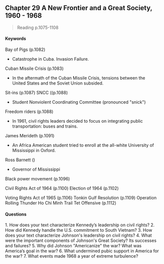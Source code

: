 ## Chapter 29 A New Frontier and a Great Society, 1960 - 1968

>Reading
p.1075-1108

#### Keywords
Bay of Pigs (p.1082)
+ Catastrophe in Cuba. Invasion Failure.

Cuban Missile Crisis (p.1083)
+ In the aftermath of the Cuban Missile Crisis, tensions between the United States and the Soviet Union subsided.

Sit-ins (p.1087)
SNCC ((p.1088)
+ Student Nonviolent Coordinating Committee (pronounced "snick")

Freedom riders (p.1088)
+ In 1961, civil rights leaders decided to focus on integrating public transportation: buses and trains.

James Merideth (p.1091)
+ An Africa American student tried to enroll at the all-white University of Mississippi in Oxford.

Ross Barnett ()
+ Governor of Mississippi

Black power movement (p.1096)

Civil Rights Act of 1964 (p.1100)
Election of 1964 (p.1102)

Voting Rights Act of 1965 (p.1106)
Tonkin Gulf Resolution (p.1109)
Operation Rolling Thunder
Ho Chi Minh Trail
Tet Offensive (p.1112)

#### Questions
1\.	How does your text characterize Kennedy’s leadership on civil rights?
2\.	How did Kennedy handle the U.S. commitment to South Vietnam?
3\.	How does your text characterize Johnson's leadership on civil rights?
4\.	What were the important components of Johnson's Great Society? Its successes and failures?
5\.	Why did Johnson "Americanize" the war? What was America’s goal in the war?
6\.	What undermined pubic support in America for the war?
7\.	What events made 1968 a year of extreme turbulence?
